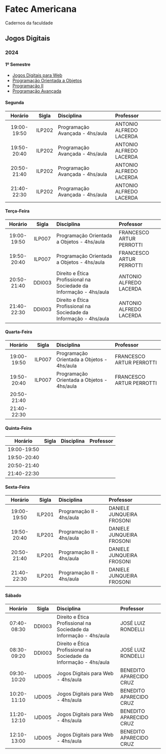 # Fatec Americana
Cadernos da faculdade
## Jogos Digitais
### 2024
#### 1º Semestre
- [Jogos Digitais para Web](jogos-digitais/2024/1o-semestre/jogos-digitais-para-web/README.md)
- [Programação Orientada a Objetos](jogos-digitais/2024/1o-semestre/programacao-orientada-a-objetos/README.md)
- [Programação II](jogos-digitais/2024/1o-semestre/programacao-ii/README.md)
- [Programação Avançada](jogos-digitais/2024/1o-semestre/programacao-avancada/README.md)

#### Segunda
|Horário    | Sigla     | Disciplina                                    | Professor                 |
|:---------:|:---------:|:----------------------------------------------|:--------------------------|
|19:00-19:50|ILP202     |Programação Avançada - 4hs/aula                |ANTONIO ALFREDO LACERDA    |
|19:50-20:40|ILP202     |Programação Avançada - 4hs/aula                |ANTONIO ALFREDO LACERDA    |
|20:50-21:40|ILP202     |Programação Avançada - 4hs/aula                |ANTONIO ALFREDO LACERDA    |
|21:40-22:30|ILP202     |Programação Avançada - 4hs/aula                |ANTONIO ALFREDO LACERDA    |

#### Terça-Feira
|Horário| Sigla| Disciplina| Professor|
|:-----:|:----:|:----------|:---------|
|19:00-19:50|ILP007|Programação Orientada a Objetos - 4hs/aula|FRANCESCO ARTUR PERROTTI|
|19:50-20:40|ILP007|Programação Orientada a Objetos - 4hs/aula|FRANCESCO ARTUR PERROTTI|
|20:50-21:40|DDI003|Direito e Ética Profissional na Sociedade da Informação - 4hs/aula|ANTONIO ALFREDO LACERDA|
|21:40-22:30|DDI003|Direito e Ética Profissional na Sociedade da Informação - 4hs/aula|ANTONIO ALFREDO LACERDA|

#### Quarta-Feira
|Horário| Sigla| Disciplina| Professor|
|:-----:|:----:|:----------|:---------|
|19:00-19:50|ILP007|Programação Orientada a Objetos - 4hs/aula|FRANCESCO ARTUR PERROTTI|
|19:50-20:40|ILP007|Programação Orientada a Objetos - 4hs/aula|FRANCESCO ARTUR PERROTTI|
|20:50-21:40||||
|21:40-22:30||||

#### Quinta-Feira
|Horário| Sigla| Disciplina| Professor|
|:-----:|:----:|:----------|:---------|
|19:00-19:50||||
|19:50-20:40||||
|20:50-21:40||||
|21:40-22:30||||

#### Sexta-Feira
|Horário| Sigla| Disciplina| Professor|
|:-----:|:----:|:----------|:---------|
|19:00-19:50|ILP201|Programação II - 4hs/aula|DANIELE JUNQUEIRA FROSONI|
|19:50-20:40|ILP201|Programação II - 4hs/aula|DANIELE JUNQUEIRA FROSONI|
|20:50-21:40|ILP201|Programação II - 4hs/aula|DANIELE JUNQUEIRA FROSONI|
|21:40-22:30|ILP201|Programação II - 4hs/aula|DANIELE JUNQUEIRA FROSONI|

#### Sábado
|Horário| Sigla| Disciplina| Professor|
|:-----:|:----:|:----------|:---------|
|07:40-08:30|DDI003|Direito e Ética Profissional na Sociedade da Informação - 4hs/aula|JOSÉ LUIZ RONDELLI|
|08:30-09:20|DDI003|Direito e Ética Profissional na Sociedade da Informação - 4hs/aula|JOSÉ LUIZ RONDELLI|
|09:30-10:20|IJD005|Jogos Digitais para Web - 4hs/aula|BENEDITO APARECIDO CRUZ|
|10:20-11:10|IJD005|Jogos Digitais para Web - 4hs/aula|BENEDITO APARECIDO CRUZ|
|11:20-12:10|IJD005|Jogos Digitais para Web - 4hs/aula|BENEDITO APARECIDO CRUZ|
|12:10-13:00|IJD005|Jogos Digitais para Web - 4hs/aula|BENEDITO APARECIDO CRUZ|
